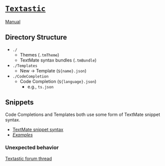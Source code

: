 # [`Textastic`](https://github.com/jimmy-zhening-luo/Textastic)
[Manual](https://www.textasticapp.com/v10/manual)

## Directory Structure

- `./`
    - Themes (`.tmTheme`)
    - TextMate syntax bundles (`.tmBundle`)
- `./Templates`
    - New → Template (`${name}.json`)
- `./CodeCompletion`
    - Code Completion (`${language}.json`)
        - e.g., `ts.json`

## Snippets
Code Completions and Templates both use some form of TextMate snippet syntax.

- [TextMate snippet syntax](https://macromates.com/manual/en/snippets)
- [_Examples_](https://github.com/blach/Textastic-Customization)

### Unexpected behavior
[Textastic forum thread](https://feedback.textasticapp.com/communities/1/topics/1748-how-to-set-completion-file)
